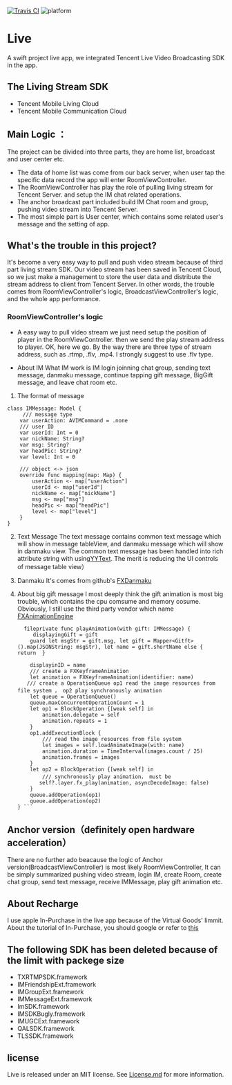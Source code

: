 [![Travis CI](https://travis-ci.org/ReactiveX/RxSwift.svg?branch=master)](https://travis-ci.org/ReactiveX/RxSwift) ![platform](https://img.shields.io/badge/platform-iOS9.0-brightgreen.svg)

# Live
A swift project live app, we integrated Tencent Live Video Broadcasting SDK in the app.

## The Living Stream SDK 
* Tencent Mobile Living Cloud
* Tencent Mobile Communication Cloud

## Main Logic ：
The project can be divided into three parts, they are home list, broadcast and user center etc.

* The data of home list was come from our back server, when user tap the specific data record the app will enter RoomViewController. 
* The RoomViewController has play the role of pulling living stream for Tencent Server. and setup the IM chat related operations.
* The anchor broadcast part included build IM Chat room and group, pushing video stream into Tencent Server.
* The most simple part is User center, which contains some related user's message and the setting of app. 

## What's the trouble in this project?
It's become a very easy way to pull and push video stream because of third part living stream SDK. Our video stream has been saved in Tencent Cloud, so we just make a management to store the user data and distribute the stream address to client from Tencent Server.
In other words, the trouble comes from  RoomViewController's logic, BroadcastViewController's logic, and the whole app performance.

### RoomViewController's logic
* A easy way to pull video stream
  we just need setup the position of player in the RoomViewController. then we send the play stream address to player. OK, here we go.
	By the way there are three type of stream address, such as .rtmp, .flv, .mp4. I strongly suggest to use .flv type.
	
* About IM
	What IM work is IM login joinning chat group, sending text message, danmaku message, continue tapping gift message, BigGift message, and leave chat room etc. 

1. The format of message 

```
class IMMessage: Model {
	 /// message type
    var userAction: AVIMCommand = .none
    /// user ID
    var userId: Int = 0
    var nickName: String?
    var msg: String?
    var headPic: String?
    var level: Int = 0
    
    /// object <-> json
    override func mapping(map: Map) {
        userAction <- map["userAction"]
        userId <- map["userId"]
        nickName <- map["nickName"]
        msg <- map["msg"]
        headPic <- map["headPic"]
        level <- map["level"]
    }
}
```

2. Text Message
		The text message contains common text message which will show in message tableView, and danmaku message which will show in danmaku view. The common text message has been handled into rich attribute string with using[YYText](https://github.com/ibireme/YYText). The merit is reducing the UI controls of message table view）
    
3. Danmaku
	It's comes from github's [FXDanmaku](https://github.com/ShawnFoo/FXDanmaku)
	
4. About big gift message
  I most deeply think the gift animation is most  big trouble, which contains the cpu comsume and memory cosume. Obviously, I still use the third party vendor which name [FXAnimationEngine](https://github.com/ShawnFoo/FXAnimationEngine)
	```
	  fileprivate func playAnimation(with gift: IMMessage) {
         displayingGift = gift
        guard let msgStr = gift.msg, let gift = Mapper<Gitft>().map(JSONString: msgStr), let name = gift.shortName else {  return  }
        
        displayinID = name
        /// create a FXKeyframeAnimation
        let animation = FXKeyframeAnimation(identifier: name)
       /// create a OperationQueue op1 read the image resources from file system ， op2 play synchronously animation
        let queue = OperationQueue()
        queue.maxConcurrentOperationCount = 1
        let op1 = BlockOperation {[weak self] in
            animation.delegate = self
            animation.repeats = 1
        }
        op1.addExecutionBlock {
            /// read the image resources from file system 
            let images = self.loadAnimateImage(with: name)
            animation.duration = TimeInterval(images.count / 25)
            animation.frames = images
        }
        let op2 = BlockOperation {[weak self] in
            /// synchronously play animation， must be
           self?.layer.fx_play(animation, asyncDecodeImage: false)
        }
        queue.addOperation(op1)
        queue.addOperation(op2)
    } ```

## Anchor version（definitely open hardware acceleration）
There are no further ado beacause the logic of Anchor version(BroadcastViewController) is most likely RoomViewController, It can be simply summarized pushing video stream, login IM, create Room, create chat group, send text message, receive IMMessage, play gift animation etc.

## About Recharge
I use apple In-Purchase in the live app because of the Virtual Goods' limmit. About the tutorial of In-Purchase, you should  google or refer to [this](http://www.jianshu.com/p/4131640791ae)

## The following SDK has been deleted because of the limit with packege size
* TXRTMPSDK.framework
* IMFriendshipExt.framework
* IMGroupExt.framework
* IMMessageExt.framework
* ImSDK.framework
* IMSDKBugly.framework
* IMUGCExt.framework
* QALSDK.framework
* TLSSDK.framework

## license
Live is released under an MIT license. See [License.md](https://github.com/lieonCX/Live/blob/master/LICENSE) for more information.


